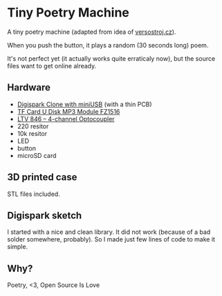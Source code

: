 # Tiny Poetry Machine

A tiny poetry machine (adapted from idea of [versostroj.cz](http://versostroj.cz)). 

When you push the button, it plays a random (30 seconds long) poem.

It's not perfect yet (it actually works quite erraticaly now), but the source files want to get online already.

## Hardware

- [Digispark Clone with miniUSB](http://www.electroschematics.com/12102/learn-to-use-attiny85-usb-mini-development-board/) (with a thin PCB)
- [TF Card U Disk MP3 Module FZ1516](http://www.aliexpress.com/item-img/TF-Card-U-Disk-MP3-Format-Decoder-Board-Amplifier-Decoding-Audio-Player-Module-FZ1516/32329793019.html)
- [LTV 846 – 4-channel Optocoupler](https://www.sparkfun.com/datasheets/Components/LTV-8x6.pdf)
- 220 resitor
- 10k resitor
- LED
- button
- microSD card

## 3D printed case 

STL files included.

## Digispark sketch

I started with a nice and clean library. It did not work (because of a bad solder somewhere, probably). So I made just few lines of code to make it simple.

## Why?

Poetry, <3, Open Source Is Love